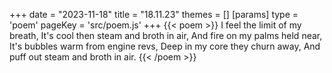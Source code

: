 +++
date = "2023-11-18"
title = "18.11.23"
themes = []
[params]
  type = 'poem'
  pageKey = 'src/poem.js'
+++
{{< poem >}}
I feel the limit of my breath,
It's cool then steam and broth in air,
And fire on my palms held near,
It's bubbles warm from engine revs,
Deep in my core they churn away,
And puff out steam and broth in air.
{{< /poem >}}